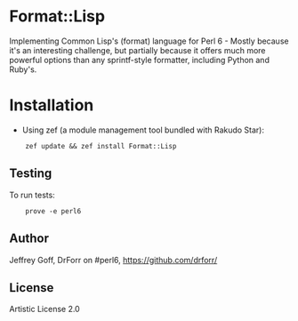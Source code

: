 Format::Lisp
============

Implementing Common Lisp's (format) language for Perl 6 - Mostly because it's
an interesting challenge, but partially because it offers much more powerful
options than any sprintf-style formatter, including Python and Ruby's.

Installation
============

* Using zef (a module management tool bundled with Rakudo Star):

```
    zef update && zef install Format::Lisp
```

## Testing

To run tests:

```
    prove -e perl6
```

## Author

Jeffrey Goff, DrForr on #perl6, https://github.com/drforr/

## License

Artistic License 2.0
